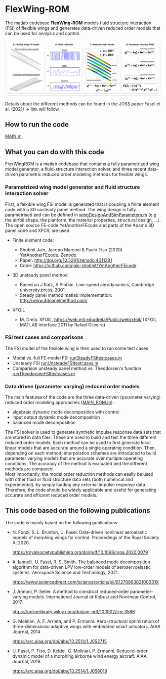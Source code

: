 # FlexWing-ROM
 
The matlab codebase **FlexWing-ROM** models fluid structure interaction (FSI) of flexible wings and generates data-driven reduced order models that can be used for analysis and control.  

![FlexWing-ROM_OverviewFigure](/data/FlexWing-ROM_OverviewFigure.png)  

Details about the different methods can be found in the JOSS paper Fasel et al. (2021) -> link will follow.


## How to run the code

[MAIN.m](/MAIN.m)  

## What you can do with this code

FlexWingROM is a matlab codebase that contains a fully parametrized wing model generator, a fluid-structure interaction solver, and three recent data-driven parametric reduced order modeling methods for flexible wings.

### Parametrized wing model generator and fluid structure interaction solver

First, a flexible wing FSI model is generated that is coupling a finite element code with a 3D unsteady panel method. The wing design is fully parametrised and can be defined in [wingDesignAndSimParameters.m](/code/generateModel/wingDesignAndSimParameters.m) (e.g. the airfoil shape, the planform, the material properties, structural design, ...).  
The open source FE-code YetAnotherFEcode and parts of the Apame 3D panel code and XFOIL are used:
* Finite element code: 
  * Shobhit Jain, Jacopo Marconi & Paolo Tiso (2020). YetAnotherFEcode. Zenodo. 
  * Paper: http://doi.org/10.5281/zenodo.4011281    
  * Code: https://github.com/jain-shobhit/YetAnotherFEcode
    
* 3D unsteady panel method
  * Based on J Katz, A Plotkin. Low-speed aerodynamics, Cambridge university press, 2001
  * Steady panel method matlab implementation: http://www.3dpanelmethod.com/ 
    
* XFOIL
  * M. Drela. XFOIL, https://web.mit.edu/drela/Public/web/xfoil/ (XFOIL MATLAB interface 2011 by Rafael Oliveira) 
   
   
### FSI test cases and comparisons

The FSI model of the flexible wing is then used to run some test cases 
* Modal vs. full FE-model FSI [runSteadyFSItestcases.m](/code/FSI/runSteadyFSItestcases.m)
* Unsteady FSI [runUnsteadyFSItestcases.m](/code/FSI/runUnsteadyFSItestcases.m)
* Comparison unsteady panel method vs. Theodorsen's function [runTheodorsenFSItestcases.m](/code/FSI/runTheodorsenFSItestcases.m)

### Data driven (parameter varying) reduced order models

The main features of the code are the three data-driven (parameter varying) reduced order modeling approaches ([MAIN_ROM.m](/code/ROM/MAIN_ROM.m)):
* algebraic dynamic mode decomposition with control 
* input output dynamic mode decomposition
* balanced mode decomposition

The FSI solver is used to generate synthetic impulse response data sets that are stored in data files. These are used to build and test the three different reduced order models. Each method can be used to first generate local linear models that are accurate around a single operating condition. Then, depending on each method, interpolation schemes are introduced to build parameter varying models that are accurate over multiple operating conditions. The accuracy of the method is evaluated and the different methods are compared.  
Most importantly, the model order reduction methods can easily be used with other fluid or fluid structure data sets (both numerical and experimental), by simply loading any external impulse response data. Therefore, the code should be widely applicable and useful for generating accurate and efficient reduced order models.


## This code based on the following publications

The code is mainly based on the following publications:
 
* N. Fonzi, S. L. Brunton, U. Fasel. Data-driven nonlinear aeroelastic models of morphing wings for control. Proceedings of the Royal Society A, 2020.
  
  https://royalsocietypublishing.org/doi/pdf/10.1098/rspa.2020.0079
     
* A. Iannelli, U. Fasel, R. S. Smith. The balanced mode decomposition algorithm for data-driven LPV low-order models of aeroservoelastic systems. Aerospace Science and Technology, 2021.
  
  https://www.sciencedirect.com/science/article/pii/S127096382100331X

* J. Annoni, P. Seiler. A method to construct reduced‐order parameter‐varying models. International Journal of Robust and Nonlinear Control, 2017.

  https://onlinelibrary.wiley.com/doi/am-pdf/10.1002/rnc.3586

* G. Molinari, A. F. Arrieta, and P. Ermanni. Aero-structural optimization of three-dimensional adaptive wings with embedded smart actuators. AIAA Journal, 2014
 
  https://arc.aiaa.org/doi/abs/10.2514/1.J052715

* U. Fasel, P. Tiso, D. Keidel, G. Molinari, P. Ermanni. Reduced-order dynamic model of a morphing airborne wind energy aircraft. AIAA Journal, 2019.
  
  https://arc.aiaa.org/doi/abs/10.2514/1.J058019
    
